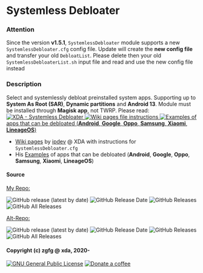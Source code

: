 # Systemless Debloater

### Attention
Since the version **v1.5.1**, `SystemlessDebloater` module supports a new `SystemlessDebloater.cfg` config file. Update will create the **new config file** and transfer your old `DebloatList`. Please delete then your old `SystemlessDebloaterList.sh` input file and read and use the new config file instead

### Description
Select and systemlessly debloat preinstalled system apps. Supporting up to **System As Root (SAR)**, **Dynamic partitions** and **Android 13**. Module must be installed through **Magisk app**, not TWRP. Please read:
<a href="https://forum.xda-developers.com/t/magisk-module-systemless-debloater.4180083"> <img src="https://img.shields.io/badge/XDA_Instructions-Systemless_Debloater-orange" alt="XDA - Systemless Debloater">
<a href="https://github.com/mModule/guide_sDebloater/wiki/ConfigScript"> <img src="https://img.shields.io/badge/Wiki-Config-orange" alt="Wiki pages"> file instructions
<a href="https://github.com/mModule/guide_sDebloater/wiki/CommunityList"> <img src="https://img.shields.io/badge/Wiki-Examples" alt="Examples"> of apps that can be debloated (**Android**, **Google**, **Oppo**, **Samsung**, **Xiaomi**, **LineageOS**)

- [Wiki pages](https://github.com/mModule/guide_sDebloater/wiki/ConfigScript) by [ipdev](https://github.com/ipdev99/) @ XDA with instructions for `SystemlessDebloater.cfg`
- His [Examples](https://github.com/mModule/guide_sDebloater/wiki/CommunityList) of apps that can be debloated (**Android**, **Google**, **Oppo**, **Samsung**, **Xiaomi**, **LineageOS**)

#### Source

[My Repo:](https://github.com/zgfg/SystemlessDebloater)

![GitHub release (latest by date)](https://img.shields.io/github/v/release/zgfg/SystemlessDebloater?label=Release&style=plastic) ![GitHub Release Date](https://img.shields.io/github/release-date/zgfg/SystemlessDebloater?label=Release%20Date&style=plastic)
![GitHub Releases](https://img.shields.io/github/downloads/zgfg/SystemlessDebloater/latest/total?label=Downloads%20%28Latest%20Release%29&style=plastic)
![GitHub All Releases](https://img.shields.io/github/downloads/zgfg/SystemlessDebloater/total?label=Total%20Downloads%20%28All%20Releases%29&style=plastic)

[Alt-Repo:](https://github.com/Magisk-Modules-Alt-Repo/SystemlessDebloater)

![GitHub release (latest by date)](https://img.shields.io/github/v/release/Magisk-Modules-Alt-Repo/SystemlessDebloater?label=Release&style=plastic) ![GitHub Release Date](https://img.shields.io/github/release-date/Magisk-Modules-Alt-Repo/SystemlessDebloater?label=Release%20Date&style=plastic)
![GitHub Releases](https://img.shields.io/github/downloads/Magisk-Modules-Alt-Repo/SystemlessDebloater/latest/total?label=Downloads%20%28Latest%20Release%29&style=plastic)
![GitHub All Releases](https://img.shields.io/github/downloads/Magisk-Modules-Alt-Repo/SystemlessDebloater/total?label=Total%20Downloads%20%28All%20Releases%29&style=plastic)

#### Copyright (c) zgfg @ xda, 2020-
<p align="left">
</a> <a href="https://github.com/zgfg/SystemlessDebloater/blob/bd4261023da570ec224a613769412111e31467e9/LICENSE"> <img src="https://img.shields.io/github/license/zgfg/SystemlessDebloater?label=License&logo=gnu" alt="GNU General Public License"></a>
<a href="https://zgfg.github.io/PayPal.html"> <img src="https://img.shields.io/badge/-Donate%20a%20coffee-FFDD00?logo=Buy-me-a-coffee&logoColor=black" alt="Donate a coffee"> </a> 
</p>
